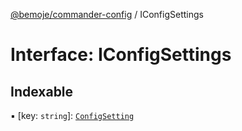 [@bemoje/commander-config](https://github.com/bemoje/tsmono/blob/main/pkg/commander-config/docs/md/index.md) / IConfigSettings

# Interface: IConfigSettings

## Indexable

▪ [key: `string`]: [`ConfigSetting`](https://github.com/bemoje/tsmono/blob/main/pkg/commander-config/docs/md/classes/ConfigSetting.md)
